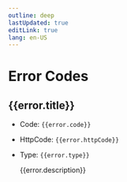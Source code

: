 ```yaml
---
outline: deep
lastUpdated: true
editLink: true
lang: en-US
---
```


<script setup lang="ts">
import { StatusCodes } from 'http-status-codes'

type ApiExtraError = {
  message: string
  method?: string
  path?: string
  [key: string]: any
}

const BASE_PATH = 'https://docs.railwayapi.site'

type ApiErrorObject = {
  readonly httpCode: StatusCodes
  readonly type: string
  readonly code: string
  readonly title: string
  readonly description: string
  readonly href: string
  extra: ApiExtraError
}

const ApiErrors = [
  {
    httpCode: StatusCodes.FAILED_DEPENDENCY,
    code: 'ERR-0001',
    type: 'UnDocumentedError',
    title: 'Undocumented error',
    description:
      'Undocumented error has occured. Developers have been notified.',
    href: `${BASE_PATH}/errorcodes#UnDocumentedError`,
    extra: {
      message: '',
    },
  },
  {
    httpCode: StatusCodes.TOO_MANY_REQUESTS,
    code: 'ERR-0002',
    type: 'TooManyReqeust',
    title: 'Too many request',
    description:
      'Too many request. Check Ratelimit-Reset header for reset rate limit time or contact developer.',
    href: `${BASE_PATH}/errorcodes#TooManyReqeust`,
    extra: {
      message: '',
    },
  },
  {
    httpCode: StatusCodes.NOT_FOUND,
    code: 'ERR-0003',
    type: 'NotFound',
    title: 'Resource not found',
    description: 'No resource found for given parameters.',
    href: `${BASE_PATH}/errorcodes#NotFound`,
    extra: {
      message: '',
    },
  },
  {
    httpCode: StatusCodes.NOT_FOUND,
    code: 'ERR-0004',
    type: 'RouteNotExist',
    title: 'Route does not exist',
    description: 'Route does not exist.',
    href: `${BASE_PATH}/errorcodes#RouteNotExist`,
    extra: {
      message: '',
    },
  },
  {
    httpCode: StatusCodes.UNAUTHORIZED,
    code: 'ERR-0005',
    type: 'Unauthorized',
    title: 'Unauthorized',
    description: 'User not authorized. Check if the API key correct.',
    href: `${BASE_PATH}/errorcodes#Unauthorized`,
    extra: {
      message: '',
    },
  },
  {
    httpCode: StatusCodes.FORBIDDEN,
    code: 'ERR-0006',
    type: 'Forbidden',
    title: 'Forbidden',
    description: 'User does not have previlage for this method/route.',
    href: `${BASE_PATH}/errorcodes#Forbidden`,
    extra: {
      message: '',
    },
  },
  {
    httpCode: StatusCodes.IM_A_TEAPOT,
    code: 'ERR-0007',
    type: 'IAmATeapot',
    title: 'IAmATeapot',
    description:
      'The server refuses to brew coffee because it is, permanently, a teapot.',
    href: `${BASE_PATH}/errorcodes#IAmATeapot`,
    extra: {
      message: '',
    },
  },
  {
    httpCode: StatusCodes.INTERNAL_SERVER_ERROR,
    code: 'ERR-0008',
    type: 'InternalServerError',
    title: 'Internal Server Error',
    description: 'Internal server occured. Developers have been notified.',
    href: `${BASE_PATH}/errorcodes#InternalServerError`,
    extra: {
      message: '',
    },
  },
  {
    httpCode: StatusCodes.BAD_REQUEST,
    code: 'ERR-0009',
    type: 'BadRequest',
    title: 'Bad Request',
    description: 'Generic bad request. Check documentation for current route.',
    href: `${BASE_PATH}/errorcodes#BadRequest`,
    extra: {
      message: '',
    },
  },
  {
    httpCode: StatusCodes.BAD_REQUEST,
    code: 'ERR-0010',
    type: 'QueryParameterUnspecified',
    title: 'Query parameter unspecified',
    description:
      'One or more query parameter is unspecified. See current route docs for more details.',
    href: `${BASE_PATH}/errorcodes#QueryStringUnspecified`,
    extra: {
      message: '',
    },
  },
  {
    httpCode: StatusCodes.BAD_REQUEST,
    code: 'ERR-0011',
    type: 'UrlParameterUnspecified',
    title: 'Url parameter undpecified',
    description:
      'Url parameter is unspecified. See current route docs for more details.',
    href: `${BASE_PATH}/errorcodes#UrlParameterUnspecified`,
    extra: {
      message: '',
    },
  },
  {
    httpCode: StatusCodes.BAD_REQUEST,
    code: 'ERR-0012',
    type: 'ReqBodyInvalid',
    title: 'Request body invalid',
    description:
      'Some properties in request body is unspecified. Check message for more information.',
    href: `${BASE_PATH}/errorcodes#ReqBodyInvalid`,
    extra: {
      message: '',
    },
  },
  {
    httpCode: StatusCodes.NO_CONTENT,
    code: 'ERR-0013',
    type: 'NoContent',
    title: 'No content',
    description: 'There is no content to send.',
    href: `${BASE_PATH}/errorcodes#NoContent`,
    extra: {
      message: '',
    },
  },
  {
    httpCode: StatusCodes.CONFLICT,
    code: 'ERR-0014',
    type: 'Conflict',
    title: 'Conflict',
    description: 'There is an error when creating or updating data.',
    href: `${BASE_PATH}/errorcodes#Conflict`,
    extra: {
      message: '',
    },
  },
  {
    httpCode: StatusCodes.BAD_REQUEST,
    code: 'ERR-0015',
    type: 'UnableToUpdate',
    title: 'Unable to update',
    description: 'Cannot update due to some unknown error.',
    href: `${BASE_PATH}/errorcodes#UnableToUpdate`,
    extra: {
      message: '',
    },
  },
  {
    httpCode: StatusCodes.BAD_REQUEST,
    code: 'ERR-0016',
    type: 'UnableToDelete',
    title: 'Unable to delete',
    description: 'Delete operation was unsuccessful.',
    href: `${BASE_PATH}/errorcodes#UnableToDelete`,
    extra: {
      message: '',
    },
  },
  {
    httpCode: StatusCodes.IM_A_TEAPOT,
    code: 'ERR-9999',
    type: 'DontCare',
    title: "Don't care error",
    description: 'Developer did not care enough to write better error response',
    href: `${BASE_PATH}/errorcodes#DontCare`,
    extra: {
      message: '',
    },
  },
] as const satisfies ApiErrorObject[]

// export type ApiErrorType = typeof ApiErrors[number]['type']
// export type ApiErrorCode = typeof ApiErrors[number]['code']

import { ref } from 'vue'

const count = ref(0)

</script>

# Error Codes

<div v-for="(error, index) in ApiErrors" :key="index">

<h2 tabindex="-1" :id="error.type">{{error.title}} <a class="header-anchor" :href="`#${error.type}`" aria-hidden="true"></a></h2>

- Code: `{{error.code}}`
- HttpCode: `{{error.httpCode}}`
- Type: `{{error.type}}`

  {{error.description}}

</div>

<style scoped>
.highlight {
  background-color: blueviolet;
}
</style>
